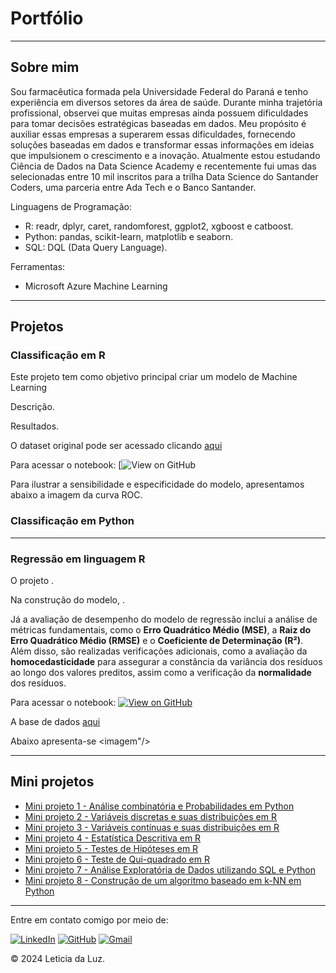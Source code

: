 # Portfólio

---
## Sobre mim
Sou farmacêutica formada pela Universidade Federal do Paraná e tenho experiência em diversos setores da área de saúde. Durante minha trajetória profissional, observei que muitas empresas ainda possuem dificuldades para tomar decisões estratégicas baseadas em dados. Meu propósito é auxiliar essas empresas a superarem essas dificuldades, fornecendo soluções baseadas em dados e transformar essas informações em ideias que impulsionem o crescimento e a inovação. Atualmente estou estudando Ciência de Dados na Data Science Academy e recentemente fui umas das selecionadas entre 10 mil inscritos para a trilha Data Science do Santander Coders, uma parceria entre Ada Tech e o Banco Santander.

Linguagens de Programação:
- R: readr, dplyr, caret, randomforest, ggplot2, xgboost e catboost.
- Python: pandas, scikit-learn, matplotlib e seaborn.
- SQL: DQL (Data Query Language).

Ferramentas:
- Microsoft Azure Machine Learning
  
---
## Projetos

### Classificação  em R
<span style="font-size: 14px;"> Este projeto tem como objetivo principal criar um modelo de Machine Learning 

<span style="font-size: 14px;">Descrição. 

<span style="font-size: 14px;">Resultados. 

<span style="font-size: 14px;">O dataset original pode ser acessado clicando [aqui]() 

<span style="font-size: 14px;">Para acessar o notebook: [![View on GitHub]()

Para ilustrar a sensibilidade e especificidade do modelo, apresentamos abaixo a imagem da curva ROC.
<imagem/>


### Classificação em Python 

---

### Regressão em linguagem R

<span style="font-size: 14px;"> O projeto . 

<span style="font-size: 14px;">Na construção do modelo, . 

<span style="font-size: 14px;">Já a avaliação de desempenho do modelo de regressão inclui a análise de métricas fundamentais, como o **Erro Quadrático Médio (MSE)**, a **Raiz do Erro Quadrático Médio (RMSE)** e o **Coeficiente de Determinação (R²)**. Além disso, são realizadas verificações adicionais, como a avaliação da **homocedasticidade** para assegurar a constância da variância dos resíduos ao longo dos valores preditos, assim como a verificação da **normalidade** dos resíduos.

<span style="font-size: 14px;">Para acessar o notebook: [![View on GitHub](https://img.shields.io/badge/GitHub-View_on_GitHub-blue?logo=GitHub)](https://github.com/leticiadluz/mini_projetos_ML_R/blob/main/Consumo_carros_eletricos_ML.ipynb)

<span style="font-size: 14px;">A base de dados [aqui]()

<span style="font-size: 14px;">Abaixo apresenta-se 
<imagem"/>

---

## Mini projetos

- [Mini projeto 1 - Análise combinatória e Probabilidades em Python](https://github.com/leticiadluz/estatistica_com_r_py/blob/main/analise_combinatoria_probabilidade_python.ipynb)
- [Mini projeto 2 - Variáveis discretas e suas distribuições em R](https://github.com/leticiadluz/estatistica_com_r_py/blob/main/variaveis_aleatorias_discretas_distribuicoes_R.ipynb)
- [Mini projeto 3 - Variáveis contínuas e suas distribuições em R]()
- [Mini projeto 4 - Estatística Descritiva em R]()
- [Mini projeto 5 - Testes de Hipóteses em R]()
- [Mini projeto 6 - Teste de Qui-quadrado em R](https://github.com/leticiadluz/AED_categoricos-qui_quadrado_R/blob/main/AED_Categoricos.ipynb)
- [Mini projeto 7 - Análise Exploratória de Dados utilizando SQL e Python](https://github.com/leticiadluz/projetos_ADA/blob/main/banco_dados/Projeto_banco_dados.ipynb)
- [Mini projeto 8 - Construção de um algoritmo baseado em k-NN em Python](https://github.com/leticiadluz/projetos_ADA/blob/main/logica_programacao_II/KNN_projeto_carteira_investimentos.ipynb)


---
Entre em contato comigo por meio de:  

[<img src="https://img.shields.io/badge/LinkedIn-0077B5?style=for-the-badge&logo=linkedin&logoColor=white" alt="LinkedIn">](https://www.linkedin.com/in/leticiadluz/) 
[<img src="https://img.shields.io/badge/GitHub-100000?style=for-the-badge&logo=github&logoColor=white" alt="GitHub">](https://github.com/leticiadluz) 
[<img src="https://img.shields.io/badge/Gmail-D14836?style=for-the-badge&logo=gmail&logoColor=white" alt="Gmail">](mailto:leticiadluz@gmail.com) 


© 2024 Leticia da Luz. 

